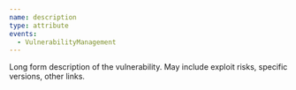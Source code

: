 ```yaml
---
name: description
type: attribute
events:
  - VulnerabilityManagement
---
```


Long form description of the vulnerability. May include exploit risks, specific versions, other links.
